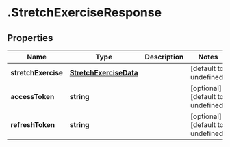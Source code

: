# .StretchExerciseResponse

## Properties

Name | Type | Description | Notes
------------ | ------------- | ------------- | -------------
**stretchExercise** | [**StretchExerciseData**](StretchExerciseData.md) |  | [default to undefined]
**accessToken** | **string** |  | [optional] [default to undefined]
**refreshToken** | **string** |  | [optional] [default to undefined]

